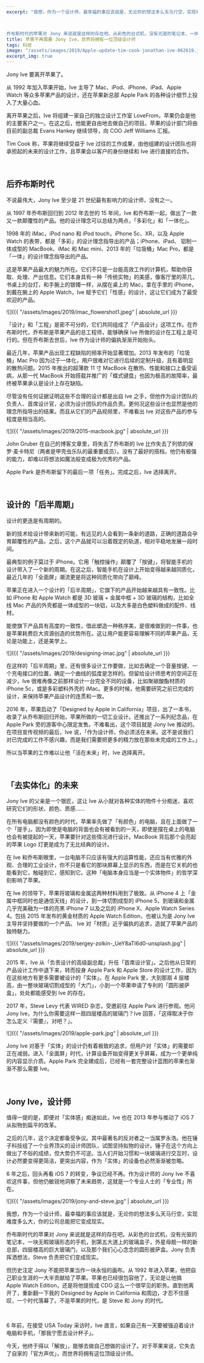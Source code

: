 ```yaml
---
excerpt: "我想，作为一个设计师，最幸福的事应该就是，无论你的想法多么天马行空，实现难度多么大，你的公司总能把它变成现实。



乔布斯时代的苹果对 Jony 来说就是这样的存在吧。从彩色的台式机，没有光驱的笔记本，一块无暇玻璃形态的手机，到第五大道上的玻璃盒子，外星母舰一样的新总部，四层楼高的巨大玻璃门，以及那个我们心心念念的圆形披萨盒。Jony 负责挥洒想法，Steve 负责把它们变成现实。"
title: 苹果不再需要 Jony Ive，世界将拥有一位顶级设计师
tags: 科技
image: "/assets/images/2019/Apple-update-tim-cook-jonathan-ive-062619.jpg"
excerpt_img: true
---
```


Jony Ive 要离开苹果了。

从 1992 年加入苹果开始，Ive 主导了 Mac、iPod、iPhone、iPad、Apple Watch 等众多苹果产品的设计，还在苹果新总部 Apple Park 的各种设计细节上投入了大量心血。

离开苹果之后，Ive 将组建一家自己的独立设计工作室 LoveFrom，苹果仍会是他的主要客户之一。在这之后，他能更自由地去做自己的项目。苹果的设计部门将由目前的副总裁 Evans Hankey 继续领导，向 COO Jeff Williams 汇报。

Tim Cook 称，苹果将继续受益于 Ive 过往的工作成果，由他组建的设计团队也将承担起的未来的设计工作，且苹果会以客户的身份继续和 Ive 进行直接的合作。

<br>

## 后乔布斯时代
不说最伟大，Jony Ive 至少是 21 世纪最有影响力的设计师，没有之一。

从 1997 年乔布斯回归到 2012 年去世的 15 年间，Ive 和乔布斯一起，做出了一款又一款颠覆性的产品。他的设计理念可以总结为两点，「多彩化」和「一体化」。

1998 年的 iMac，iPod nano 和 iPod touch，iPhone 5c、XR，以及 Apple Watch 的表带，都是「多彩」的设计理念指导出的产品；iPhone、iPad、 铝制一体成型的 MacBook、iMac 和 Mac mini、2013 年的「垃圾桶」Mac Pro，都是「一体」的设计理念指导出的产品。

这是苹果产品最大的魅力所在。它们不只是一台能高效工作的计算机，帮助你获取、处理、产出信息。它们本身具有一种「传统实物」的美感，像客厅里的茶几，书桌上的台灯，和手腕上的银镯一样，从摆在桌上的 Mac，拿在手里的 iPhone，到戴在腕上的 Apple Watch，Ive 赋予它们「性感」的设计，这让它们成为了最受欢迎的产品。

![]({{ "/assets/images/2019/imac_flowershot1.jpeg“ | absolute_url }})

「设计」和「工程」是密不可分的，它们共同组成了「产品设计」这项工作。在乔布斯时代，乔布斯是苹果产品的总工程师，能够确保 Ive 所做的设计在工程上是可行的。但在乔布斯去世后，Ive 作为设计师的偏执渐渐开始抬头。

最近几年，苹果产品出现工程缺陷的频率开始显著增加。2013 年发布的「垃圾桶」Mac Pro 因为过于一体化，用户很难对它进行后续的定制升级，且有着明显的散热问题。2015 年推出的超薄款 11 寸 MacBook 在散热、性能和接口上备受诟病，从那一代 MacBook 开始搭载并推广的「蝶式键盘」也因为极高的故障率，最终被苹果承认是设计上存在缺陷。

尽管没有任何证据证明这些不合理的设计都是出自 Ive 之手，但他作为设计团队的负责人、首席设计官，必须为设计团队的作品负责。更何况这些设计也显然是他的理念所指导出的结果。而且从它们的产品视频里，不难看出 Ive 对这些产品的参与程度是相当高的。

![]({{ "/assets/images/2019/2015-macbook.jpg“ | absolute_url }})

John Gruber 在自己的博客文章里，将失去了乔布斯的 Ive 比作失去了列侬的保罗·麦卡特尼（两者是甲壳虫乐队的最重要成员）。没有了最好的搭档，他仍有极强的能力，却难以将想法如魔法般变成极为优秀的产品。

Apple Park 是乔布斯留下的最后一项「任务」。完成之后，Ive 选择离开。

<br>

## 设计的「后半周期」
设计的更迭是有周期的。

新的技术给设计带来新的可能，有远见的人会看到一条新的道路，正确的道路会孕育颠覆性的产品，之后，这个产品就可以沿着既定的轨道，相对平稳地发展一段时间。

最典型的例子莫过于 iPhone。它用「触控操作」颠覆了「按键」，将智能手机的设计带入了一个新的周期。在这之后，智能手机在设计上开始变得越来越同质化，最近几年的「全面屏」潮流更是将这种同质化带向了巅峰。

苹果正在进入一个设计的「后半周期」，它旗下的产品开始越来越具有一致性。比如 iPhone 和 Apple Watch 都是 3D 玻璃 + 金属中框 + 3D 玻璃的结构，比如全线 Mac 产品的外壳都是一体成型的一块铝，以及大多是白色塑料做成的配件、线材。

能使旗下产品具有高度的一致性，借此塑造一种秩序美，是很难做到的一件事，也是苹果耗费巨大资源创造的优势所在。这让用户能更容易理解不同的苹果产品，无论是功能上，还是美学上。

![]({{ "/assets/images/2019/designing-imac.jpg“ | absolute_url }})

在这样的「后半周期」里，还有很多设计工作要做，比如去确定一个音量按键、一个充电接口的位置，确定一个曲线的弧度是怎样的。但留给设计师思考的空间正在减少，Ive 很难再像之前那样设计一台完全不同的设备，比如聚碳酸酯材质的 iPhone 5c，或是多彩塑料外壳的 iMac。更多的时候，他需要研究之前已完成的设计，来保持苹果产品设计的连贯和一致。

2016 年，苹果启动了「Designed by Apple in California」项目，出了一本书，收录了从乔布斯回归开始，苹果所做的一切工业设计。还推出了一系列纪念品，在 Apple Park 旁的游客中心限定发售。不难看出，这个项目就是 Jony Ive 推动的。在项目宣传视频的最后，Ive 说，「作为设计师，你必须活在未来。这不是说我们对已完成的工作不感兴趣，而是我们需要把更多的精力放在那些未完成的工作上。」

所以当苹果的工作难以让他「活在未来」时，Ive 选择离开。

<br>

## 「去实体化」的未来
Jony Ive 的父亲是一个银匠，这让 Ive 从小就对各种实体的物件十分痴迷，喜欢研究它们的形状、颜色、质感……

在所有电脑都没有颜色的时代，苹果率先做了「有颜色」的电脑，且在上面做了一个「提手」。因为即使是电脑的背面也会有被看到的一天，即使是摆在桌上的电脑也会有被提起的一天，苹果要针对这些情况进行设计。MacBook 背后那个会亮起的苹果 Logo 灯更是成为了无比经典的设计。

在 Ive 和乔布斯眼里，一台电脑不只应该有强大的运算性能，还应当有优雅的外观、合理的工业设计，你不只是看它的那块屏幕上显示的东西，而是在它关机的也能看到它，触碰到它，感知到它。这种「电脑本身应当是一个实体物件」的哲学深刻影响了苹果。

在 Ive 的领导下，苹果将玻璃和金属这两种材料用到了极致。从 iPhone 4 上「金属中框同时也是通信天线」的设计，到一体切割成型的 iPhone 5，到玻璃和金属几乎完美融为一体的亮黑 iPhone 7 以及之后的 iPhone X、Apple Watch Series 4。包括 2015 年发布的黄金材质的 Apple Watch Edition，也被认为是 Jony Ive 主导并坚持要做的一个产品。 Ive 对「材质」近乎偏执的追求，造就了苹果产品的独特魅力。

![]({{ "/assets/images/2019/sergey-zolkin-_UeY8aTI6d0-unsplash.jpg“ | absolute_url }})

2015 年，Ive 从「负责设计的高级副总裁」升任「首席设计官」。之后他从日常的产品设计工作中退下来，转而投身 Apple Park 和 Apple Store 的设计工作，因为在这些地方有更多需要被设计的「实体」。在 Apple Park 里，大到那扇 4 层楼高，由一整块玻璃切割成型的「大门」，小到一个苹果申请了专利的「圆形披萨盒」，处处都能感受到 Ive 的存在。

2017 年，Steve Levy 代表 WIRED 杂志，受邀前往 Apple Park 进行参观。他问 Jony Ive，为什么你需要这样一扇四层楼高的玻璃门？Ive 回答，「这得取决于你怎么定义『需要』，对吧？」。

![]({{ "/assets/images/2019/apple-park.jpg“ | absolute_url }})

Jony Ive 对基于「实体」的设计仍有着极致的追求，但用户对「实体」的需要却正在减弱。进入「全面屏」时代，计算设备开始变得更关乎屏幕，成为一个更单纯的内容显示介质。Apple Park 完全建成后，已经有一套完整设计蓝图的苹果也渐渐不那么需要 Ive。

<br>

## Jony Ive，设计师
值得一提的是，即便对「实体感」痴迷如此，Ive 也在 2013 年参与推动了 iOS 7 从拟物到扁平的改革。

之后的几年，这个决定都备受争议。其中最著名的反对者之一当属罗永浩。他在锤子科技组了一个业界顶尖的设计师团队，试图坚持拟物的设计。锤子在这个方向上做出了不俗的成绩，但大势仍不可逆。当人们开始习惯和一块玻璃进行交互时，设计必然要变得更简洁，更突出内容，作为「实体」的设备也必然渐渐被忽略。

6 年之后，回头再看 iOS 7 的转变，争议已经不再。作为设计师的 Jony Ive 不喜欢这件事，但他仍敏锐地洞察了未来趋势，这就是一个专业人士的「专业性」所在。

![]({{ "/assets/images/2019/jony-and-steve.jpg“ | absolute_url }})

我想，作为一个设计师，最幸福的事应该就是，无论你的想法多么天马行空，实现难度多么大，你的公司总能把它变成现实。

乔布斯时代的苹果对 Jony 来说就是这样的存在吧。从彩色的台式机，没有光驱的笔记本，一块无暇玻璃形态的手机，到第五大道上的玻璃盒子，外星母舰一样的新总部，四层楼高的巨大玻璃门，以及那个我们心心念念的圆形披萨盒。Jony 负责挥洒想法，Steve 负责把它们变成现实。

但历史注定 Jony 不能把苹果当作一块永恒的画布。从 1992 年进入苹果，他把自己职业生涯的一大半贡献给了苹果。苹果也已经很包容他了，无论是让他搞 Apple Watch Edition，还是将他提拔成 CDO 这么一个很罕见的职务。直到他离开了，重新翻一下我的 Designed by Apple in California 和周边，才忍不住感叹，一个时代落幕了。不是苹果的时代，是 Steve 和 Jony 的时代。

<br>

6 年前，在接受 USA Today 采访时，Ive 直言，如果自己有一天要被强迫着设计电脑和手机，「那我宁愿去设计杯子」。

今天，他终于得以「解放」，能够去做自己想做的设计了。对于苹果来说，它失去了自家的「官方声优」，而世界将拥有这位顶级设计师。